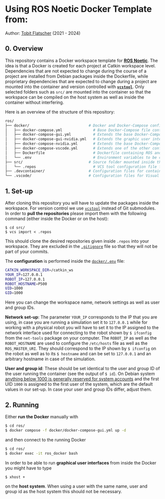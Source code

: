 # Using ROS Noetic Docker Template from:

Author: [Tobit Flatscher](https://github.com/2b-t) (2021 - 2024)



## 0. Overview

This repository contains a Docker workspace template for [**ROS Noetic**](http://wiki.ros.org/noetic). The idea is that a Docker is created for each project at Catkin workspace level. Dependencies that are not expected to change during the course of a project are installed from Debian packages inside the Dockerfile, while proprietary dependencies that are expected to change during a project are mounted into the container and version controlled with [**`vcstool`**](https://github.com/dirk-thomas/vcstool). Only selected folders such as `src/` are mounted into the container so that the workspace can be compiled on the host system as well as inside the container without interfering.

Here is an overview of the structure of this repository:

```bash
ros/
├── docker/                           # Docker and Docker-Compose configuration
│   ├── docker-compose.yml              # Base Docker-Compose file containing all the basic Docker set-up
│   ├── docker-compose-gui.yml          # Extends the base Docker-Compose file by X11-forwarding for graphic user interfaces
│   ├── docker-compose-gui-nvidia.yml   # Extends the graphic user interface Docker-Compose file with the Nvidia runtime
│   ├── docker-compose-nvidia.yml       # Extends the base Docker-Compose file with the Nvidia runtime for graphic acceleration
│   ├── docker-compose-vscode.yml       # Extends one of the other configurations with Visual Studio Code relevant settings
│   ├── Dockerfile                      # Dockerfile containing ROS and the base dependencies
│   └── .env                            # Environment variables to be considered by Docker Compose
├── src/                              # Source folder mounted inside the Docker container
│   └── .repos                          # VCS tool configuration file for version control
├── .devcontainer/                    # Configuration files for containers in Visual Studio Code
└── .vscode/                          # Configuration files for Visual Studio Code
```

## 1. Set-up

After cloning this repository you will have to update the packages inside the workspace. For version control we use [`vcstool`](http://wiki.ros.org/vcstool) instead of Git submodules. In order to **pull the repositories** please import them with the following command (either inside the Docker or on the host):

```
$ cd src/
$ vcs import < .repos   
```

This should clone the desired repositories given inside `.repos` into your workspace. They are excluded in the [`.gitignore`](./.gitignore) file so that they will not be part of your commits.

The **configuration** is performed inside the [`docker/.env`](./docker/.env) file:

```bash
CATKIN_WORKSPACE_DIR=/catkin_ws
YOUR_IP=127.0.0.1
ROBOT_IP=127.0.0.1
ROBOT_HOSTNAME=P500
UID=1000
GID=1000
```

Here you can change the workspace name, network settings as well as user and group IDs.

**Network set-up**: The parameter `YOUR_IP` corresponds to the IP that you are using, in case you are running a simulation set it to `127.0.0.1` while for working with a physical robot you will have to set it to the IP assigned to the network interface used for connecting to the robot shown by `$ ifconfig` from the `net-tools` package on your computer. The `ROBOT_IP` as well as the `ROBOT_HOSTNAME` are used to configure the `/etc/hosts` file as well as the `ROS_MASTER_URI`. They should correspond to the IP shown by `$ ifconfig` on the robot as well as to its `$ hostname` and can be set to `127.0.0.1` and an arbitrary hostname in case of the simulation.

**User and group id**: These should be set identical to the user and group ID of the user running the container (see the output of `$ id`). On Debian system [anything below 1000 is generally reserved for system accounts](https://www.redhat.com/sysadmin/user-account-gid-uid) and the first UID `1000` is assigned to the first user of the system, which are the default  values in our set-up. In case your user and group IDs differ, adjust them.



## 2. Running

Either **run the Docker** manually with

```bash
$ cd ros/
$ docker compose -f docker/docker-compose-gui.yml up -d
```

and then connect to the running Docker

```bash
$ cd ros/
$ docker exec -it ros_docker bash
```

In order to be able to run **graphical user interfaces** from inside the Docker you might have to type

```bash
$ xhost +
```

on the **host system**. When using a user with the same name, user and group id as the host system this should not be necessary.
